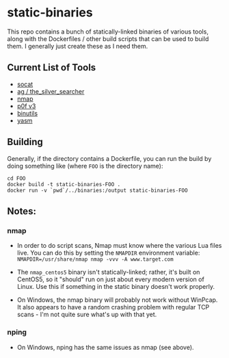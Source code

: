 # static-binaries

This repo contains a bunch of statically-linked binaries of various tools,
along with the Dockerfiles / other build scripts that can be used to build
them.  I generally just create these as I need them.

## Current List of Tools

- [socat](http://www.dest-unreach.org/socat/)
- [ag / the_silver_searcher](https://github.com/ggreer/the_silver_searcher)
- [nmap](http://nmap.org/)
- [p0f v3](http://lcamtuf.coredump.cx/p0f3/)
- [binutils](https://www.gnu.org/software/binutils/)
- [yasm](http://yasm.tortall.net/)

## Building

Generally, if the directory contains a Dockerfile, you can run the build by
doing something like (where `FOO` is the directory name):

```
cd FOO
docker build -t static-binaries-FOO .
docker run -v `pwd`/../binaries:/output static-binaries-FOO
```

## Notes:

### nmap

- In order to do script scans, Nmap must know where the various Lua files live.
  You can do this by setting the `NMAPDIR` environment variable:  
    `NMAPDIR=/usr/share/nmap nmap -vvv -A www.target.com`

- The `nmap_centos5` binary isn't statically-linked; rather, it's built on
  CentOS5, so it "should" run on just about every modern version of Linux.
  Use this if something in the static binary doesn't work properly.

- On Windows, the nmap binary will probably not work without WinPcap.  It also
  appears to have a random crashing problem with regular TCP scans - I'm not
  quite sure what's up with that yet.

### nping

- On Windows, nping has the same issues as nmap (see above).
